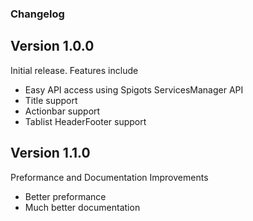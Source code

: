### Changelog

## Version 1.0.0
Initial release. Features include
 - Easy API access using Spigots ServicesManager API
 - Title support
 - Actionbar support
 - Tablist HeaderFooter support

## Version 1.1.0
Preformance and Documentation Improvements
 - Better preformance
 - Much better documentation
